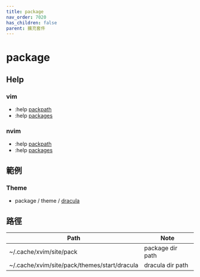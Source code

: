 ```yaml
---
title: package
nav_order: 7020
has_children: false
parent: 擴充套件 
---
```


# package 


## Help


### vim

* :help [packpath](https://vimhelp.org/options.txt.html#%27packpath%27)    
* :help [packages](https://vimhelp.org/repeat.txt.html#packages)    


### nvim

* :help [packpath](https://neovim.io/doc/user/options.html#'packpath')    
* :help [packages](https://neovim.io/doc/user/repeat.html#packages)


## 範例


### Theme 

* package / theme / [dracula](https://github.com/samwhelp/note-about-vim/tree/gh-pages/_demo/adjustment/plugin/package/theme/dracula)


## 路徑

| Path | Note |
| --- | --- |
| ~/.cache/xvim/site/pack | package dir path |
| ~/.cache/xvim/site/pack/themes/start/dracula | dracula dir path |

